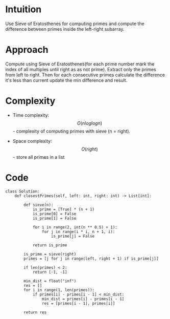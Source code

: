 # Intuition
Use Sieve of Eratosthenes for computing primes and compute the difference between primes inside the left-right subarray.

 
# Approach
Compute using Sieve of Eratosthenes(for each prime number mark the index of all multiples until right as as not prime). Extract only the primes from left to right. Then for each consecutive primes calculate the difference it's less than current update the min difference and result.

# Complexity
- Time complexity:
$$O(n log log n)$$ - complexity of computing primes with sieve (n = right).

- Space complexity:
$$O(right)$$ - store all primes in a list

# Code
```python3 []
class Solution:
    def closestPrimes(self, left: int, right: int) -> List[int]:
        
        def sieve(n):
            is_prime = [True] * (n + 1)
            is_prime[0] = False
            is_prime[1] = False

            for i in range(2, int(n ** 0.5) + 1):
                for j in range(i * i, n + 1, i):
                    is_prime[j] = False

            return is_prime

        is_prime = sieve(right)
        primes = [j for j in range(left, right + 1) if is_prime[j]]
        
        if len(primes) < 2:
            return [-1, -1]

        min_dist = float("inf")
        res = []
        for i in range(1, len(primes)):
            if primes[i] - primes[i - 1] < min_dist:
                min_dist = primes[i] - primes[i - 1]
                res = [primes[i - 1], primes[i]]

        return res

```